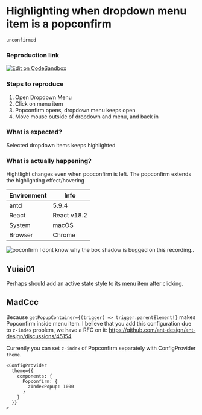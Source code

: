 # Highlighting when dropdown menu item is a popconfirm

`unconfirmed`

### Reproduction link

[![Edit on CodeSandbox](https://codesandbox.io/static/img/play-codesandbox.svg)](https://codesandbox.io/s/strange-violet-f8ftwj?file=/src/App.tsx)

### Steps to reproduce

1. Open Dropdown Menu
2. Click on menu item
3. Popconfirm opens, dropdown menu keeps open
4. Move mouse outside of dropdown and menu, and back in

### What is expected?

Selected dropdown items keeps highlighted

### What is actually happening?

Hightlight changes even when popconfirm is left. The popconfirm extends the highlighting effect/hovering

| Environment | Info        |
| ----------- | ----------- |
| antd        | 5.9.4       |
| React       | React v18.2 |
| System      | macOS       |
| Browser     | Chrome      |

<!-- generated by ant-design-issue-helper. DO NOT REMOVE -->

![poconfirm](https://github.com/ant-design/ant-design/assets/38909210/06695da5-7440-47d8-b113-b1f397d9dec7)
I dont know why the box shadow is bugged on this recording..

## Yuiai01

Perhaps should add an active state style to its menu item after clicking.

## MadCcc

Because `getPopupContainer={(trigger) => trigger.parentElement!}` makes Popconfirm inside menu item.
I believe that you add this configuration due to `z-index` problem, we have a RFC on it: https://github.com/ant-design/ant-design/discussions/45154

Currently you can set `z-index` of Popconfirm separately with ConfigProvider `theme`.

```
<ConfigProvider
  theme={{
    components: {
      Popconfirm: {
        zIndexPopup: 1000
      }
    }
  }}
>
```
